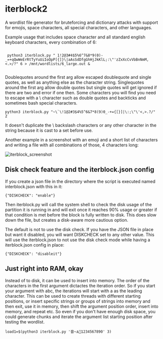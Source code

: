 # iterblock2
A wordlist file generator for bruteforcing and dictionary attacks with support for emojis, space characters, all special characters, and other languages.

Example usage that includes space character and all standard english keyboard characters, every combination of 6:

```
 
 python3 iterblock.py " 1!2@3#4$5%6^7&8*9(0)-_=+qQwWeErRtTyYuUiIoOpP[{]}\|aAsSdDfgGhHjJkKlL;:\"'zZxXcCvVbBnNmM,<.>/?" 6 > /mnt/wordlists/6_large.out &
 
```

Doublequotes around the first arg allow escaped doublequote and single quotes, as well as anything else as the character string.
Singlequotes around the first arg allow double quotes but single quotes will get ignored if there are two and error if one then.
Some characters you will find you need to escape with a \ character such as double quotes and backticks and sometimes bash special characters.

```
python3 iterblock.py "~\`\!1@2#3$4%5^6&7*8(9)0_-+={[}]|\:;\"\'<,>.?/" 2 

```

It doesn't duplicate the \ backslash characters or any other character in the string because it is cast to a set before use.


Another example in a screenshot with an emoji and a short list of characters and writing a file with all combinations of those, 4 characters long:

![iterblock_screenshot](https://keeganbowen.com/images/iterblock_screenshot_1.PNG)


## Disk check feature and the iterblock.json config

If you create a json file in the directory where the script is executed named interblock.json with this in it:

```
{"DISKCHECK": "enable"}
```
Then iterblock.py will call the system shell to check the disk usage of the partition it is running in
and will exit once it reaches 90% usage or greater if that condition is met before the block is fully written to disk. 
This does slow down the file, but creates a disk-aware more cautious option.


The default is not to use the disk check. If you have the JSON file in place but want it disabled, you will want DISKCHECK set to any other value.
This will use the iterblock.json to not use the disk check mode while having a iterblock.json config in place:


```
{"DISKCHECK": "disableit"}
```


## Just right into RAM, okay

Instead of to disk, it can be used to insert into memory. The order of the characters in the first argument dictactes the iteration order.
So if you start your argument with abc, the iterations will start with a as the leading character. This can be used to create threads
with different starting positions, or insert specific strings or groups of strings into memory and then exit, use it in memory, then
shift the argument position order, insert into memory, and repeat etc. So even if you don't have enough disk space, you could generate
chunks and iterate the argument list starting position after testing the wordlist.

```
load1=$(python3 iterblock.py '音~Ѧ🚆1234567890' 3)
```

